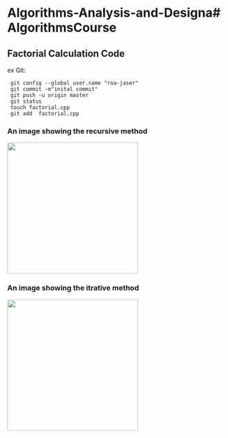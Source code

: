 # Algorithms-Analysis-and-Designa# AlgorithmsCourse
## Factorial Calculation Code
ex Git:
```
 git config --global user.name "roa-jaser"
 git commit -m"inital commit"
 git push -u origin master
 git status
 touch factorial.cpp
 git add  factorial.cpp
 ```
### An image showing the recursive method
<img src="https://miro.medium.com/v2/resize:fit:1200/1*00F8eYJOEc7APH6hAQfxOw.png" width="300" higth="300">


### An image showing the itrative method
<img src="https://notesformsc.org/wp-content/uploads/2018/06/Flowchart-Factoria-Recursion.png" width="300" higth="300">
